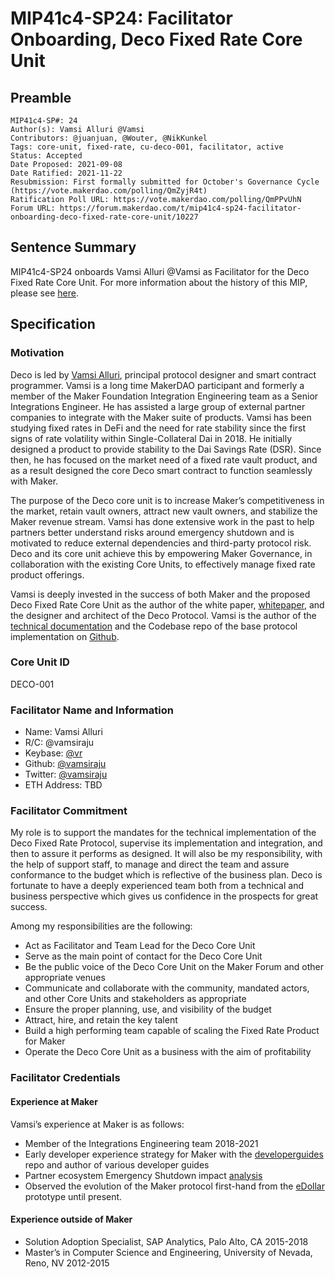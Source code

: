 # MIP41c4-SP24: Facilitator Onboarding, Deco Fixed Rate Core Unit

## Preamble

```
MIP41c4-SP#: 24
Author(s): Vamsi Alluri @Vamsi
Contributors: @juanjuan, @Wouter, @NikKunkel
Tags: core-unit, fixed-rate, cu-deco-001, facilitator, active
Status: Accepted
Date Proposed: 2021-09-08
Date Ratified: 2021-11-22
Resubmission: First formally submitted for October's Governance Cycle (https://vote.makerdao.com/polling/QmZyjR4t)
Ratification Poll URL: https://vote.makerdao.com/polling/QmPPvUhN
Forum URL: https://forum.makerdao.com/t/mip41c4-sp24-facilitator-onboarding-deco-fixed-rate-core-unit/10227
```

## Sentence Summary

MIP41c4-SP24 onboards Vamsi Alluri @Vamsi as Facilitator for the Deco Fixed Rate Core Unit. For more information about the history of this MIP, please see [here](https://forum.makerdao.com/t/fixed-rate-vaults-proposal-with-deco-protocol/9707).

## Specification

### Motivation

Deco is led by [Vamsi Alluri](https://twitter.com/vamsiraju), principal protocol designer and smart contract programmer. Vamsi is a long time MakerDAO participant and formerly a member of the Maker Foundation Integration Engineering team as a Senior Integrations Engineer. He has assisted a large group of external partner companies to integrate with the Maker suite of products. Vamsi has been studying fixed rates in DeFi and the need for rate stability since the first signs of rate volatility within Single-Collateral Dai in 2018. He initially designed a product to provide stability to the Dai Savings Rate (DSR). Since then, he has focused on the market need of a fixed rate vault product, and as a result designed the core Deco smart contract to function seamlessly with Maker.

The purpose of the Deco core unit is to increase Maker’s competitiveness in the market, retain vault owners, attract new vault owners, and stabilize the Maker revenue stream. Vamsi has done extensive work in the past to help partners better understand risks around emergency shutdown and is motivated to reduce external dependencies and third-party protocol risk. Deco and its core unit achieve this by empowering Maker Governance, in collaboration with the existing Core Units, to effectively manage fixed rate product offerings. 

Vamsi is deeply invested in the success of both Maker and the proposed Deco Fixed Rate Core Unit as the author of the white paper, [whitepaper](https://deco.money/whitepaper), and the designer and architect of the Deco Protocol. Vamsi is the author of the [technical documentation](https://docs.deco.money/) and the Codebase repo of the base protocol implementation on [Github](https://github.com/deco-protocol/deco-base).

### Core Unit ID

DECO-001

### Facilitator Name and Information

- Name: Vamsi Alluri
- R/C: @vamsiraju
- Keybase: [@vr](https://keybase.io/vr)
- Github: [@vamsiraju](https://github.com/vamsiraju)
- Twitter: [@vamsiraju](https://twitter.com/vamsiraju)
- ETH Address: TBD

### Facilitator Commitment

My role is to support the mandates for the technical implementation of the Deco Fixed Rate Protocol, supervise its implementation and integration, and then to assure it performs as designed. It will also be my responsibility, with the help of support staff, to manage and direct the team and assure conformance to the budget which is reflective of the business plan. Deco is fortunate to have a deeply experienced team both from a technical and business perspective which gives us confidence in the prospects for great success.

Among my responsibilities are the following:
- Act as Facilitator and Team Lead for the Deco Core Unit
- Serve as the main point of contact for the Deco Core Unit
- Be the public voice of the Deco Core Unit on the Maker Forum and other appropriate venues
- Communicate and collaborate with the community, mandated actors, and other Core Units and stakeholders as appropriate
- Ensure the proper planning, use, and visibility of the budget 
- Attract, hire, and retain the key talent 
- Build a high performing team capable of scaling the Fixed Rate Product for Maker
- Operate the Deco Core Unit as a business with the aim of profitability

### Facilitator Credentials

#### Experience at Maker

Vamsi’s experience at Maker is as follows:

- Member of the Integrations Engineering team 2018-2021
- Early developer experience strategy for Maker with the [developerguides](https://github.com/makerdao/developerguides/tree/cc1d3e193302fa3eb767240d02e629b7afc88176) repo and author of various developer guides
- Partner ecosystem Emergency Shutdown impact [analysis](https://github.com/makerdao/developerguides/blob/master/mcd/emergency-shutdown-design-patterns/emergency-shutdown-design-patterns.md)
- Observed the evolution of the Maker protocol first-hand from the [eDollar](https://github.com/Rune23/Maker) prototype until present.

#### Experience outside of Maker

- Solution Adoption Specialist, SAP Analytics, Palo Alto, CA 2015-2018
- Master’s in Computer Science and Engineering, University of Nevada, Reno, NV 2012-2015
